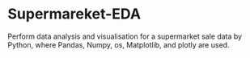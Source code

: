 # Supermareket-EDA

Perform data analysis and visualisation for a supermarket sale data by Python, where Pandas, Numpy, os, Matplotlib, and plotly are used.
